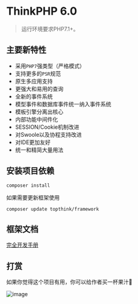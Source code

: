 ThinkPHP 6.0
===============

> 运行环境要求PHP7.1+。

## 主要新特性

* 采用`PHP7`强类型（严格模式）
* 支持更多的`PSR`规范
* 原生多应用支持
* 更强大和易用的查询
* 全新的事件系统
* 模型事件和数据库事件统一纳入事件系统
* 模板引擎分离出核心
* 内部功能中间件化
* SESSION/Cookie机制改进
* 对Swoole以及协程支持改进
* 对IDE更加友好
* 统一和精简大量用法

## 安装项目依赖

~~~
composer install
~~~

如果需要更新框架使用
~~~
composer update topthink/framework
~~~

## 框架文档

[完全开发手册](https://www.kancloud.cn/manual/thinkphp6_0/content)

## 打赏

如果你觉得这个项目有用，你可以给作者买一杯果汁🍹

![image](https://white1022.github.io/image/donate.jpg)
